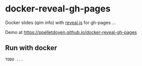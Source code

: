 # docker-reveal-gh-pages
Docker slides (qim info) with [reveal.js](https://github.com/hakimel/reveal.js) for gh-pages ...

Demo at https://ppelletdoyen.github.io/docker-reveal-gh-pages

## Run with docker

```
TODO ...
```
